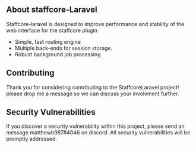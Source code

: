 

## About staffcore-Laravel

Staffcore-laravel is designed to improve performance and stability of the web interface for the staffcore plugin

- Simple, fast routing engine
- Multiple back-ends for session storage.
- Robust background job processing



## Contributing

Thank you for considering contributing to the StaffcoreLaravel project! please drop me a message so we can discuss your involvment further.


## Security Vulnerabilities

If you discover a security vulnerability within this project, please send an message matthewb987#4046 on discord. All security vulnerabilities will be promptly addressed.

